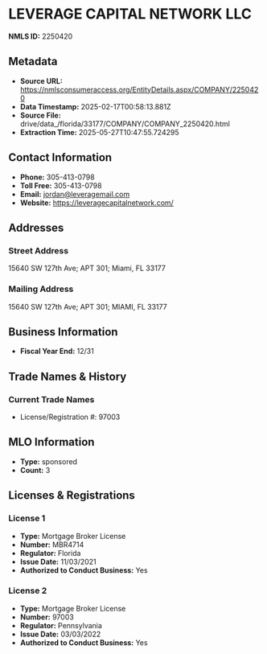 # LEVERAGE CAPITAL NETWORK LLC

**NMLS ID:** 2250420

## Metadata
- **Source URL:** https://nmlsconsumeraccess.org/EntityDetails.aspx/COMPANY/2250420
- **Data Timestamp:** 2025-02-17T00:58:13.881Z
- **Source File:** drive/data_/florida/33177/COMPANY/COMPANY_2250420.html
- **Extraction Time:** 2025-05-27T10:47:55.724295

## Contact Information
- **Phone:** 305-413-0798
- **Toll Free:** 305-413-0798
- **Email:** jordan@leveragemail.com
- **Website:** https://leveragecapitalnetwork.com/

## Addresses
### Street Address
15640 SW 127th Ave; APT 301; Miami, FL 33177

### Mailing Address
15640 SW 127th Ave; APT 301; MIAMI, FL 33177

## Business Information
- **Fiscal Year End:** 12/31

## Trade Names & History
### Current Trade Names
- License/Registration #: 97003

## MLO Information
- **Type:** sponsored
- **Count:** 3

## Licenses & Registrations

### License 1
- **Type:** Mortgage Broker License
- **Number:** MBR4714
- **Regulator:** Florida
- **Issue Date:** 11/03/2021
- **Authorized to Conduct Business:** Yes

### License 2
- **Type:** Mortgage Broker License
- **Number:** 97003
- **Regulator:** Pennsylvania
- **Issue Date:** 03/03/2022
- **Authorized to Conduct Business:** Yes
